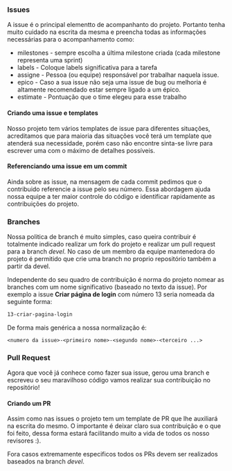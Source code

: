 ### Issues

A issue é o principal elementto de acompanhanto do projeto. Portanto tenha muito cuidado na escrita da mesma e preencha todas as informações necessárias para o acompanhamento como:

* milestones - sempre escolha a última milestone criada (cada milestone representa uma sprint)
* labels - Coloque labels significativa para a tarefa
* assigne - Pessoa (ou equipe) responsável por trabalhar naquela issue.
* epico - Caso a sua issue não seja uma issue de bug ou melhoria é altamente recomendado estar sempre ligado a um épico.
* estimate - Pontuação que o time elegeu para esse trabalho

#### Criando uma issue e templates

Nosso projeto tem vários templates de issue para diferentes situações, acreditamos que para maioria das situações você terá um template que atenderá sua necessidade, porém caso não encontre sinta-se livre para escrever uma com o máximo de detalhes possíveis.

#### Referenciando uma issue em um commit

Ainda sobre as issue, na mensagem de cada commit pedimos que o contribuido referencie a issue pelo seu número. Essa abordagem ajuda nossa equipe a ter maior controle do código e identificar rapidamente as contribuições do projeto.

### Branches

Nossa politica de branch é muito simples, caso queira contribuir é totalmente indicado realizar um fork do projeto e realizar um pull request para a branch *devel*. No caso de um membro da equipe mantenedora do projeto é permitido que crie uma branch no proprio repositório também a partir da devel.

Independente do seu quadro de contribuição é norma do projeto nomear as branches com um nome significativo (baseado no texto da issue). Por exemplo a issue **Criar página de login** com número 13 seria nomeada da seguinte forma:

```bash
13-criar-pagina-login
```

De forma mais genérica a nossa normalização é:

```
<numero da issue>-<primeiro nome>-<segundo nome>-<terceiro ...>
```

### Pull Request

Agora que você já conhece como fazer sua issue, gerou uma branch e escreveu o seu maravilhoso código vamos realizar sua contribuição no repositório!

#### Criando um PR

Assim como nas issues o projeto tem um template de PR que lhe auxiliará na escrita do mesmo. O importante é deixar claro sua contribuição e o que foi feito, dessa forma estará facilitando muito a vida de todos os nosso revisores :).

Fora casos extremamente especificos todos os PRs devem ser realizados baseados na branch *devel*.
